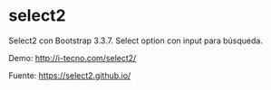 # select2
Select2 con Bootstrap 3.3.7.
Select option con input para búsqueda.

Demo: http://i-tecno.com/select2/

Fuente: https://select2.github.io/
